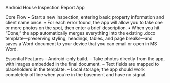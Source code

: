 Android House Inspection Report App

Core Flow
• Start a new inspection, entering basic property information and client name once.
• For each error found, the app will allow you to take one or more photos on the spot, then enter a brief description.
• When you hit “Done,” the app automatically merges everything into the existing .docx template—preserving styling, headings, tables, and page breaks—and saves a Word document to your device that you can email or open in MS Word.

Essential Features
– Android-only build.
– Take photos directly from the app, with images embedded in the final document.
– Text fields are mapped to placeholders in the template.
– Local storage; the app should work completely offline when you’re in the basement and have no signal.
